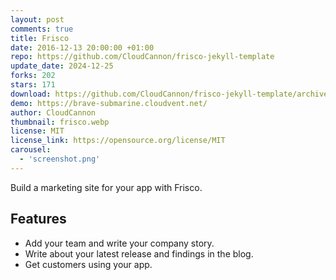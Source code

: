 ```yaml
---
layout: post
comments: true
title: Frisco
date: 2016-12-13 20:00:00 +01:00
repo: https://github.com/CloudCannon/frisco-jekyll-template
update_date: 2024-12-25
forks: 202
stars: 171
download: https://github.com/CloudCannon/frisco-jekyll-template/archive/master.zip
demo: https://brave-submarine.cloudvent.net/
author: CloudCannon
thumbnail: frisco.webp
license: MIT
license_link: https://opensource.org/license/MIT
carousel:
  - 'screenshot.png'
---
```


Build a marketing site for your app with Frisco.

## Features

* Add your team and write your company story.
* Write about your latest release and findings in the blog.
* Get customers using your app.
